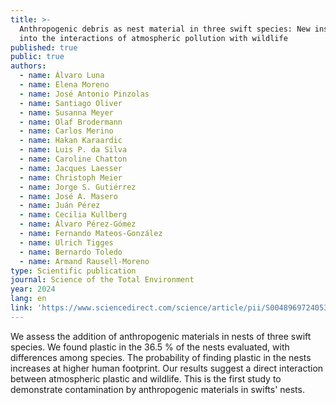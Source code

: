 ```yaml
---
title: >-
  Anthropogenic debris as nest material in three swift species: New insights
  into the interactions of atmospheric pollution with wildlife
published: true
public: true
authors:
  - name: Álvaro Luna
  - name: Elena Moreno
  - name: José Antonio Pinzolas
  - name: Santiago Oliver
  - name: Susanna Meyer
  - name: Olaf Brodermann
  - name: Carlos Merino
  - name: Hakan Karaardic
  - name: Luis P. da Silva
  - name: Caroline Chatton
  - name: Jacques Laesser
  - name: Christoph Meier
  - name: Jorge S. Gutiérrez
  - name: José A. Masero
  - name: Juán Pérez
  - name: Cecilia Kullberg
  - name: Álvaro Pérez-Gómez
  - name: Fernando Mateos-González
  - name: Ulrich Tigges
  - name: Bernardo Toledo
  - name: Armand Rausell-Moreno
type: Scientific publication
journal: Science of the Total Environment
year: 2024
lang: en
link: 'https://www.sciencedirect.com/science/article/pii/S004896972405321X?via%3Dihub'
---
```

We assess the addition of anthropogenic materials in nests of three swift species. We found plastic in the 36.5 % of the nests evaluated, with differences among species. The probability of finding plastic in the nests increases at higher human footprint. Our results suggest a direct interaction between atmospheric plastic and wildlife. This is the first study to demonstrate contamination by anthropogenic materials in swifts' nests.
